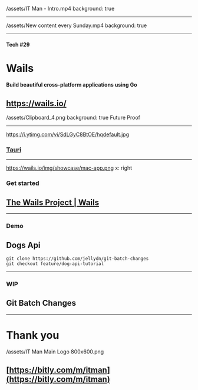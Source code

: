 
/assets/IT Man - Intro.mp4
background: true

---

/assets/New content every Sunday.mp4
background: true

---

#### Tech #29
# Wails
#### Build beautiful cross-platform applications using Go

https://wails.io/
---
/assets/Clipboard_4.png
background: true
Future Proof

---
https://i.ytimg.com/vi/SdLGyC8BtOE/hqdefault.jpg
### [Tauri](https://tauri.app/) 

---
https://wails.io/img/showcase/mac-app.png
x: right
### Get started
## [The Wails Project | Wails](https://wails.io/)

	
---
### Demo
## Dogs Api
```
git clone https://github.com/jellydn/git-batch-changes
git checkout feature/dog-api-tutorial
```


---
### WIP
## Git Batch Changes

---
# Thank you

/assets/IT Man Main Logo 800x600.png
## [https://bitly.com/m/itman](https://bitly.com/m/itman)
